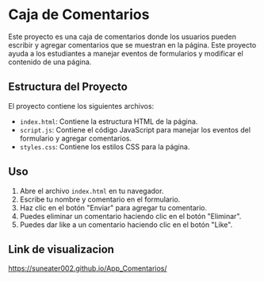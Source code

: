 # Caja de Comentarios

Este proyecto es una caja de comentarios donde los usuarios pueden escribir y agregar comentarios que se muestran en la página. Este proyecto ayuda a los estudiantes a manejar eventos de formularios y modificar el contenido de una página.

## Estructura del Proyecto

El proyecto contiene los siguientes archivos:

- `index.html`: Contiene la estructura HTML de la página.
- `script.js`: Contiene el código JavaScript para manejar los eventos del formulario y agregar comentarios.
- `styles.css`: Contiene los estilos CSS para la página.

## Uso

1. Abre el archivo `index.html` en tu navegador.
2. Escribe tu nombre y comentario en el formulario.
3. Haz clic en el botón "Enviar" para agregar tu comentario.
4. Puedes eliminar un comentario haciendo clic en el botón "Eliminar".
5. Puedes dar like a un comentario haciendo clic en el botón "Like".

## Link de visualizacion 
https://suneater002.github.io/App_Comentarios/

